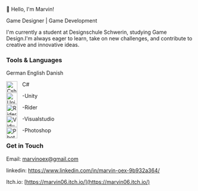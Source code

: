 👋 Hello, I'm Marvin!

Game Designer | Game Development 

I'm currently a student at Designschule Schwerin, 
studying Game Design.I'm always eager to learn, 
take on new challenges, and contribute to creative and innovative ideas.

### Tools & Languages
German
English
Danish

<img align="left" alt="Csharp" width="30px" style="padding-right:10px;" src="https://cdn.jsdelivr.net/gh/devicons/devicon@latest/icons/csharp/csharp-original.svg" />

C#


<img align="left" alt="Unity" width="30px" style="padding-right:10px;" src="https://cdn.jsdelivr.net/gh/devicons/devicon@latest/icons/unity/unity-original.svg" />

-Unity

<img align="left" alt="Rider" width="30px" style="padding-right:10px;" src="https://cdn.jsdelivr.net/gh/devicons/devicon@latest/icons/rider/rider-original.svg" />

-Rider

<img align="left" alt="VidualStudio" width="30px" style="padding-right:10px;" src="https://cdn.jsdelivr.net/gh/devicons/devicon@latest/icons/visualstudio/visualstudio-original.svg" />

-Visualstudio

<img align="left" alt="Photoshop" width="30px" style="padding-right:10px;" src="https://cdn.jsdelivr.net/gh/devicons/devicon@latest/icons/photoshop/photoshop-original.svg" />

-Photoshop

### Get in Touch

Email: marvinoex@gmail.com

linkedin: https://www.linkedin.com/in/marvin-oex-9b932a364/

Itch.io: [https://marvin06.itch.io/](https://marvin06.itch.io/)

